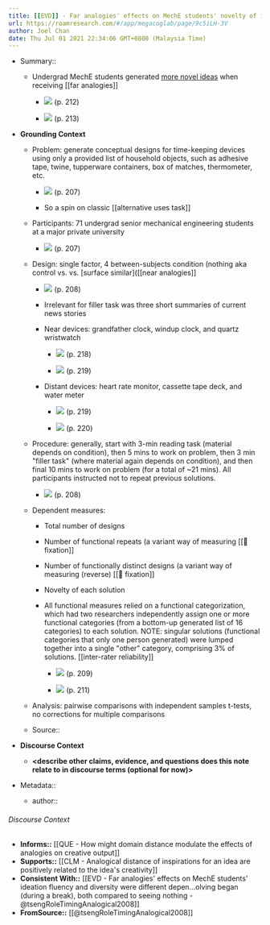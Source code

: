 ```yaml
---
title: [[EVD]] - Far analogies' effects on MechE students' novelty of ideas were different depending on timing: more novel ideas when seeing them after problem solving began vs. before - [[@tsengRoleTimingAnalogical2008]]
url: https://roamresearch.com/#/app/megacoglab/page/9c5iLH-3V
author: Joel Chan
date: Thu Jul 01 2021 22:34:06 GMT+0800 (Malaysia Time)
---
```


- Summary::

    - Undergrad MechE students generated [more novel ideas](![](https://firebasestorage.googleapis.com/v0/b/firescript-577a2.appspot.com/o/imgs%2Fapp%2Fmegacoglab%2FFpD8OIL6XK.png?alt=media&token=1180329c-b21e-43bc-8948-10d7f84de5b3) (p. 212)) when receiving [[far analogies]]

        - ![](https://firebasestorage.googleapis.com/v0/b/firescript-577a2.appspot.com/o/imgs%2Fapp%2Fmegacoglab%2FFpD8OIL6XK.png?alt=media&token=1180329c-b21e-43bc-8948-10d7f84de5b3) (p. 212)

        - ![](https://firebasestorage.googleapis.com/v0/b/firescript-577a2.appspot.com/o/imgs%2Fapp%2Fmegacoglab%2FJlngWbjaVG.png?alt=media&token=5122fd0e-9ddc-4622-8144-c8b18137d6b9) (p. 213)
- **Grounding Context**

    - Problem: generate conceptual designs for time-keeping devices using only a provided list of household objects, such as adhesive tape, twine, tupperware containers, box of matches, thermometer, etc.

        - ![](https://firebasestorage.googleapis.com/v0/b/firescript-577a2.appspot.com/o/imgs%2Fapp%2Fmegacoglab%2FQn_XW5yo1W.png?alt=media&token=0ef0e9e1-71d3-4ace-8ed1-072f598f0890) (p. 207)

        - So a spin on classic [[alternative uses task]]

    - Participants: 71 undergrad senior mechanical engineering students at a major private university

        - ![](https://firebasestorage.googleapis.com/v0/b/firescript-577a2.appspot.com/o/imgs%2Fapp%2Fmegacoglab%2FQCDylYAR3V.png?alt=media&token=0164f153-e5d9-41cf-be46-01413bb951cd) (p. 207)

    - Design: single factor, 4 between-subjects condition (nothing aka control vs. vs. [surface similar]([[near analogies]]

        - ![](https://firebasestorage.googleapis.com/v0/b/firescript-577a2.appspot.com/o/imgs%2Fapp%2Fmegacoglab%2FkyRsBDJPYH.png?alt=media&token=ea5af47a-143c-4861-a1a7-238382f64bbc) (p. 208)

        - Irrelevant for filler task was three short summaries of current news stories

        - Near devices: grandfather clock, windup clock, and quartz wristwatch

            - ![](https://firebasestorage.googleapis.com/v0/b/firescript-577a2.appspot.com/o/imgs%2Fapp%2Fmegacoglab%2FIY9f8qjgIH.png?alt=media&token=0111f500-cf54-4750-9c84-40652e602caa) (p. 218)

            - ![](https://firebasestorage.googleapis.com/v0/b/firescript-577a2.appspot.com/o/imgs%2Fapp%2Fmegacoglab%2FRS_urgMACM.png?alt=media&token=31c7b17b-1918-45b9-9c5d-d92a011f234b) (p. 219)

        - Distant devices: heart rate monitor, cassette tape deck, and water meter

            - ![](https://firebasestorage.googleapis.com/v0/b/firescript-577a2.appspot.com/o/imgs%2Fapp%2Fmegacoglab%2FPkzkKzDslJ.png?alt=media&token=5f3934cc-0063-4474-8e7d-9f74ac81b641) (p. 219)

            - ![](https://firebasestorage.googleapis.com/v0/b/firescript-577a2.appspot.com/o/imgs%2Fapp%2Fmegacoglab%2FnuKkfYtqfS.png?alt=media&token=48a16ace-8fd1-47ec-9280-27d4c64240ee) (p. 220)

    - Procedure: generally, start with 3-min reading task (material depends on condition), then 5 mins to work on problem, then 3 min "filler task" (where material again depends on condition), and then final 10 mins to work on problem (for a total of ~21 mins). All participants instructed not to repeat previous solutions.

        - ![](https://firebasestorage.googleapis.com/v0/b/firescript-577a2.appspot.com/o/imgs%2Fapp%2Fmegacoglab%2FicSsEC0k9s.png?alt=media&token=e63c9812-c405-4fef-a7dc-2718f42df840) (p. 208)

    - Dependent measures:

        - Total number of designs

        - Number of functional repeats (a variant way of measuring [[🧱 fixation]]

        - Number of functionally distinct designs (a variant way of measuring (reverse) [[🧱 fixation]]

        - Novelty of each solution

        - All functional measures relied on a functional categorization, which had two researchers independently assign one or more functional categories (from a bottom-up generated list of 16 categories) to each solution. NOTE: singular solutions (functional categories that only one person generated) were lumped together into a single "other" category, comprising 3% of solutions. [[inter-rater reliability]]

            - ![](https://firebasestorage.googleapis.com/v0/b/firescript-577a2.appspot.com/o/imgs%2Fapp%2Fmegacoglab%2F3jxnOT3tZr.png?alt=media&token=9f8ac47d-8f9a-41f3-9433-160b37cfb4d7) (p. 209)

            - ![](https://firebasestorage.googleapis.com/v0/b/firescript-577a2.appspot.com/o/imgs%2Fapp%2Fmegacoglab%2FzwaF0xdKtR.png?alt=media&token=cc7124a7-6e9b-477e-a4b3-74583fdbd804) (p. 211)

    - Analysis: pairwise comparisons with independent samples t-tests, no corrections for multiple comparisons

    - Source:: __<reference the paper Roam page here>__
- **Discourse Context**

    - __<describe other claims, evidence, and questions does this note relate to in discourse terms (optional for now)>__
- Metadata::

    - author:: <your name page here>

###### Discourse Context

- **Informs::** [[QUE - How might domain distance modulate the effects of analogies on creative output]]
- **Supports::** [[CLM - Analogical distance of inspirations for an idea are positively related to the idea's creativity]]
- **Consistent With::** [[EVD - Far analogies' effects on MechE students' ideation fluency and diversity were different depen...olving began (during a break), both compared to seeing nothing - @tsengRoleTimingAnalogical2008]]
- **FromSource::** [[@tsengRoleTimingAnalogical2008]]
